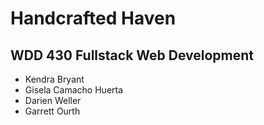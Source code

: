 # Handcrafted Haven
## WDD 430 Fullstack Web Development

- Kendra Bryant
- Gisela Camacho Huerta
- Darien Weller
- Garrett Ourth